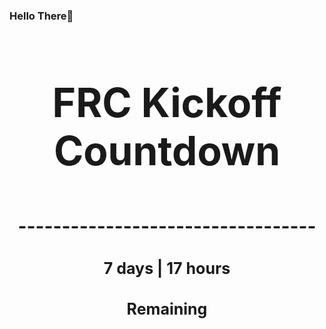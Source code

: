### Hello There👋

<!---START-TIMER--->
<h3 align='center' style='font-size: 64px;'>FRC Kickoff Countdown</h3>
<h3 align='center' style='font-size: 30px;'>----------------------------------</h3>
<h3 align='center' style='font-size: 25px;'>7 days | 17 hours</h3>
<h3 align='center' style='font-size: 25px;'>Remaining</h3>
<!---END-TIMER--->

